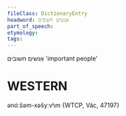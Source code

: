 ```yaml
---
fileClass: DictionaryEntry
headword: אַנשים חשובֿים
part_of_speech: 
etymology: 
tags: 
---
```

אַנשים חשובֿים
'important people'

WESTERN
========

ənóːšəm-xəšyːvʲɩm {WTCP, Vác, 47197}